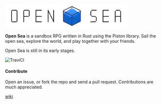 ![Open-Sea](data/graphics/logo_scaled.png)

**Open Sea** is a sandbox RPG written in Rust using the Piston library. Sail
the open sea, explore the world, and play together with your friends.

Open Sea is still in its early stages.

![TraviCI](https://travis-ci.org/Ticki/Open-Sea.svg?branch=component)

#### Contribute ####

Open an issue, or fork the repo and send a pull request. Contributions are much
appreciated.



[wiki](wiki/readme.md)
